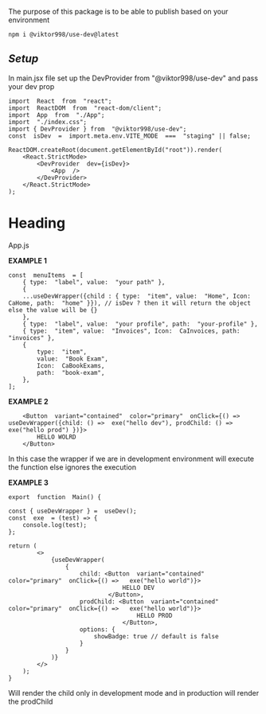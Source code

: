 The purpose of this package is to be able to publish based on your environment

    npm i @viktor998/use-dev@latest

## _Setup_

In main.jsx file set up the DevProvider from "@viktor998/use-dev" and pass your dev prop

    import  React  from  "react";
    import  ReactDOM  from  "react-dom/client";
    import  App  from  "./App";
    import  "./index.css";
    import { DevProvider } from  "@viktor998/use-dev";
    const  isDev  =  import.meta.env.VITE_MODE  ===  "staging" || false;

    ReactDOM.createRoot(document.getElementById("root")).render(
        <React.StrictMode>
    	    <DevProvider  dev={isDev}>
    		    <App  />
    	    </DevProvider>
        </React.StrictMode>
    );

# Heading

App.js

**EXAMPLE 1**

    const  menuItems  = [
    	{ type:  "label", value:  "your path" },
    	{
    	...useDevWrapper({child : { type:  "item", value:  "Home", Icon:  CaHome, path:  "home" }}), // isDev ? then it will return the object else the value will be {}
    	},
    	{ type:  "label", value:  "your profile", path:  "your-profile" },
    	{ type:  "item", value:  "Invoices", Icon:  CaInvoices, path:  "invoices" },
    	{
    		type:  "item",
    		value:  "Book Exam",
    		Icon:  CaBookExams,
    		path:  "book-exam",
    	},
    ];

**EXAMPLE 2**

        <Button  variant="contained"  color="primary"  onClick={() =>  useDevWrapper({child: () =>  exe("hello dev"), prodChild: () =>  exe("hello prod") })}>
    		HELLO WOLRD
    	</Button>

In this case the wrapper if we are in development environment will execute the function else ignores the execution

**EXAMPLE 3**

    export  function  Main() {

    const { useDevWrapper } =  useDev();
    const  exe  = (test) => {
    	console.log(test);
    };

    return (
    		<>
    			{useDevWrapper(
    				{
    					child: <Button  variant="contained"  color="primary"  onClick={() =>   exe("hello world")}>
    								HELLO DEV
    							</Button>,
    					prodChild: <Button  variant="contained"  color="primary"  onClick={() =>   exe("hello world")}>
    									HELLO PROD
    								</Button>,
    					options: {
    						showBadge: true // default is false
    					}
    				}
    			)}
    		</>
    	);
    }

Will render the child only in development mode and in production will render the prodChild
